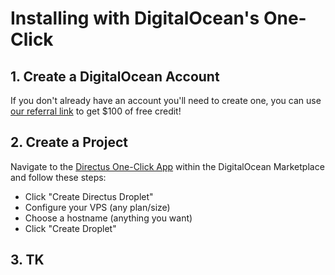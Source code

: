 # Installing with DigitalOcean's One-Click

## 1. Create a DigitalOcean Account

If you don't already have an account you'll need to create one, you can use [our referral link](https://m.do.co/c/389c62a20bb5) to get $100 of free credit!

## 2. Create a Project

Navigate to the [Directus One-Click App](https://marketplace.digitalocean.com/apps/directus) within the DigitalOcean Marketplace and follow these steps:

* Click "Create Directus Droplet"
* Configure your VPS (any plan/size)
* Choose a hostname (anything you want)
* Click "Create Droplet"

## 3. TK

